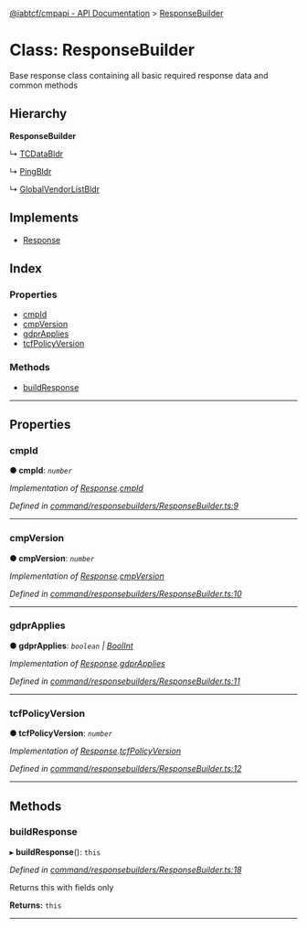 [@iabtcf/cmpapi - API Documentation](../README.md) > [ResponseBuilder](../classes/responsebuilder.md)

# Class: ResponseBuilder

Base response class containing all basic required response data and common methods

## Hierarchy

**ResponseBuilder**

↳  [TCDataBldr](tcdatabldr.md)

↳  [PingBldr](pingbldr.md)

↳  [GlobalVendorListBldr](globalvendorlistbldr.md)

## Implements

* [Response](../interfaces/response.md)

## Index

### Properties

* [cmpId](responsebuilder.md#cmpid)
* [cmpVersion](responsebuilder.md#cmpversion)
* [gdprApplies](responsebuilder.md#gdprapplies)
* [tcfPolicyVersion](responsebuilder.md#tcfpolicyversion)

### Methods

* [buildResponse](responsebuilder.md#buildresponse)

---

## Properties

<a id="cmpid"></a>

###  cmpId

**● cmpId**: *`number`*

*Implementation of [Response](../interfaces/response.md).[cmpId](../interfaces/response.md#cmpid)*

*Defined in [command/responsebuilders/ResponseBuilder.ts:9](https://github.com/chrispaterson/iabtcf/blob/aa3fc72/modules/cmpapi/src/command/responsebuilders/ResponseBuilder.ts#L9)*

___
<a id="cmpversion"></a>

###  cmpVersion

**● cmpVersion**: *`number`*

*Implementation of [Response](../interfaces/response.md).[cmpVersion](../interfaces/response.md#cmpversion)*

*Defined in [command/responsebuilders/ResponseBuilder.ts:10](https://github.com/chrispaterson/iabtcf/blob/aa3fc72/modules/cmpapi/src/command/responsebuilders/ResponseBuilder.ts#L10)*

___
<a id="gdprapplies"></a>

###  gdprApplies

**● gdprApplies**: *`boolean` \| [BoolInt](../#boolint)*

*Implementation of [Response](../interfaces/response.md).[gdprApplies](../interfaces/response.md#gdprapplies)*

*Defined in [command/responsebuilders/ResponseBuilder.ts:11](https://github.com/chrispaterson/iabtcf/blob/aa3fc72/modules/cmpapi/src/command/responsebuilders/ResponseBuilder.ts#L11)*

___
<a id="tcfpolicyversion"></a>

###  tcfPolicyVersion

**● tcfPolicyVersion**: *`number`*

*Implementation of [Response](../interfaces/response.md).[tcfPolicyVersion](../interfaces/response.md#tcfpolicyversion)*

*Defined in [command/responsebuilders/ResponseBuilder.ts:12](https://github.com/chrispaterson/iabtcf/blob/aa3fc72/modules/cmpapi/src/command/responsebuilders/ResponseBuilder.ts#L12)*

___

## Methods

<a id="buildresponse"></a>

###  buildResponse

▸ **buildResponse**(): `this`

*Defined in [command/responsebuilders/ResponseBuilder.ts:18](https://github.com/chrispaterson/iabtcf/blob/aa3fc72/modules/cmpapi/src/command/responsebuilders/ResponseBuilder.ts#L18)*

Returns this with fields only

**Returns:** `this`

___

